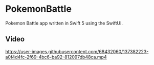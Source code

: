 # PokemonBattle
Pokemon Battle app written in Swift 5 using the SwiftUI.

## Video
https://user-images.githubusercontent.com/68432060/137382223-a0f4d4fc-2f69-4bc6-ba92-812097db48ca.mp4

